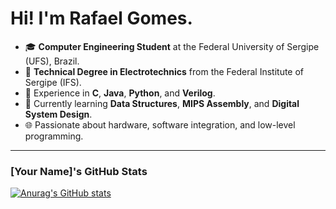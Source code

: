 # Hi! I'm Rafael Gomes.

- 🎓 **Computer Engineering Student** at the Federal University of Sergipe (UFS), Brazil.  
- 🔧 **Technical Degree in Electrotechnics** from the Federal Institute of Sergipe (IFS).  
- 🌟 Experience in **C**, **Java**, **Python**, and **Verilog**.  
- 📘 Currently learning **Data Structures**, **MIPS Assembly**, and **Digital System Design**.  
- 🌐 Passionate about hardware, software integration, and low-level programming.  

---

### [Your Name]'s GitHub Stats

[![Anurag's GitHub stats](https://github-readme-stats.vercel.app/api?RafaelGomes8994=anuraghazra)](https://github.com/anuraghazra/github-readme-stats)
